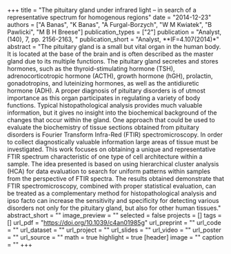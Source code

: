 +++
title = "The pituitary gland under infrared light – in search of a representative spectrum for homogenous regions"
date = "2014-12-23"
authors = ["A Banas", "K Banas", "A Furgal-Borzych", "W M Kwiatek", "B Pawlicki", "M B H Breese"]
publication_types = ["2"]
publication = "Analyst, (140), 7, pp. 2156-2163, "
publication_short = "Analyst, **IF=4.107(2014)*"
abstract = "The pituitary gland is a small but vital organ in the human body. It is located at the base of the brain and is often described as the master gland due to its multiple functions. The pituitary gland secretes and stores hormones, such as the thyroid-stimulating hormone (TSH), adrenocorticotropic hormone (ACTH), growth hormone (hGH), prolactin, gonadotropins, and luteinizing hormones, as well as the antidiuretic hormone (ADH). A proper diagnosis of pituitary disorders is of utmost importance as this organ participates in regulating a variety of body functions. Typical histopathological analysis provides much valuable information, but it gives no insight into the biochemical background of the changes that occur within the gland. One approach that could be used to evaluate the biochemistry of tissue sections obtained from pituitary disorders is Fourier Transform Infra-Red (FTIR) spectromicroscopy. In order to collect diagnostically valuable information large areas of tissue must be investigated. This work focuses on obtaining a unique and representative FTIR spectrum characteristic of one type of cell architecture within a sample. The idea presented is based on using hierarchical cluster analysis (HCA) for data evaluation to search for uniform patterns within samples from the perspective of FTIR spectra. The results obtained demonstrate that FTIR spectromicroscopy, combined with proper statistical evaluation, can be treated as a complementary method for histopathological analysis and ipso facto can increase the sensitivity and specificity for detecting various disorders not only for the pituitary gland, but also for other human tissues."
abstract_short = ""
image_preview = ""
selected = false
projects = []
tags = []
url_pdf = "https://doi.org/10.1039/c4an01985g"
url_preprint = ""
url_code = ""
url_dataset = ""
url_project = ""
url_slides = ""
url_video = ""
url_poster = ""
url_source = ""
math = true
highlight = true
[header]
image = ""
caption = ""
+++

